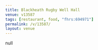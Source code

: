 ```yaml
---
title: Blackheath Rugby Well Hall
venue: v13587
tags: [restaurant, food, "fhrs:694971"]
permalink: /v/13587/
layout: venue
---
```

null